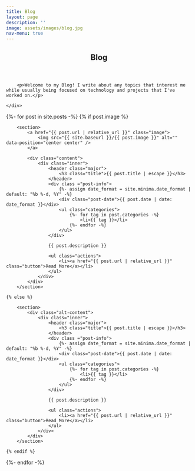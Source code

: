 ```yaml
---
title: Blog
layout: page
description: ''
image: assets/images/blog.jpg
nav-menu: true
---
```


<!-- Main -->
<div id="main">

<!-- One -->
<section id="three">
	<div class="inner">
		<header class="major">
			<h2>Blog</h2>
		</header>
		
		<p>Welcome to my Blog! I write about any topics that interest me while usually being focused on technology and projects that I've worked on.</p>
		
	</div>
</section> 

<!-- Two -->
<section id="two" class="spotlights">
{%- for post in site.posts -%}
	{% if post.image %}

		<section>
			<a href="{{ post.url | relative_url }}" class="image">
				<img src="{{ site.baseurl }}/{{ post.image }}" alt="" data-position="center center" />
			</a>
			
			<div class="content">
				<div class="inner">
					<header class="major">
						<h3 class="title">{{ post.title | escape }}</h3>
					</header>
					<div class ="post-info">
						{%- assign date_format = site.minima.date_format | default: "%b %-d, %Y" -%}
						<div class="post-date">{{ post.date | date: date_format }}</div>
						<ul class="categories">
							{%- for tag in post.categories -%}
								<li>{{ tag }}</li>
							{%- endfor -%}
						</ul>
					</div>

					{{ post.description }}
					
					<ul class="actions">
						<li><a href="{{ post.url | relative_url }}" class="button">Read More</a></li>
					</ul>
				</div>
			</div>
		</section>

	{% else %}

		<section>
			<div class="alt-content">
				<div class="inner">
					<header class="major">
						<h3 class="title">{{ post.title | escape }}</h3>
					</header>
					<div class ="post-info">
						{%- assign date_format = site.minima.date_format | default: "%b %-d, %Y" -%}
						<div class="post-date">{{ post.date | date: date_format }}</div>
						<ul class="categories">
							{%- for tag in post.categories -%}
								<li>{{ tag }}</li>
							{%- endfor -%}
						</ul>
					</div>

					{{ post.description }}
					
					<ul class="actions">
						<li><a href="{{ post.url | relative_url }}" class="button">Read More</a></li>
					</ul>
				</div>
			</div>
		</section>

	{% endif %}
{%- endfor -%}

</section>

</div>

